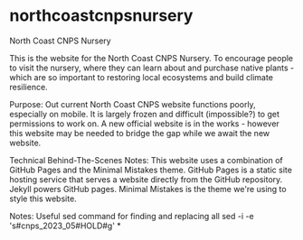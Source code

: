 # northcoastcnpsnursery
North Coast CNPS Nursery

This is the website for the North Coast CNPS Nursery. To encourage people to visit the nursery, where they can learn about and purchase native plants - which are so important to restoring local ecosystems and build climate resilience. 

Purpose:
Out current North Coast CNPS website functions poorly, especially on mobile. It is largely frozen and difficult (impossible?) to get permissions to work on. 
A new official website is in the works - however this website may be needed to bridge the gap while we await the new website. 

Technical Behind-The-Scenes Notes:
This website uses a combination of GitHub Pages and the Minimal Mistakes theme. 
GitHub Pages is a static site hosting service that serves a website directly from the GitHub repository. 
Jekyll powers GitHub pages. 
Minimal Mistakes is the theme we're using to style this website. 

Notes:
Useful sed command for finding and replacing all 
sed -i -e 's#cnps_2023_05#HOLD#g' *

